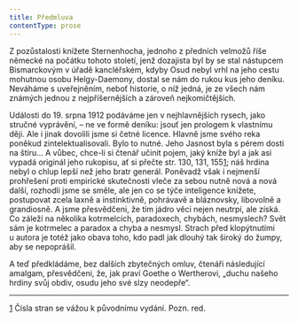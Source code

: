 ```yaml
---
title: Předmluva
contentType: prose
---
```


  

Z pozůstalosti knížete Sternenhocha, jednoho z předních velmožů říše německé na počátku tohoto století, jenž dozajista byl by se stal nástupcem Bismarckovým v úřadě kancléřském, kdyby Osud nebyl vrhl na jeho cestu mohutnou osobu Helgy-Daemony, dostal se nám do rukou kus jeho deníku. Neváháme s uveřejněním, neboť historie, o níž jedná, je ze všech nám známých jednou z nejpříšernějších a zároveň nejkomičtějších.

Události do 19. srpna 1912 podáváme jen v nejhlavnějších rysech, jako stručné vyprávění, – ne ve formě deníku: jsouť jen prologem k vlastnímu ději. Ale i jinak dovolili jsme si četné licence. Hlavně jsme svého reka poněkud zintelektualisovali. Bylo to nutné. Jeho Jasnost byla s pérem dosti na štíru… A vůbec, chce-li si čtenář učinit pojem, jaký kníže byl a jak asi vypadá originál jeho rukopisu, ať si přečte str. 130, 131, 155[1](./resources/undefined); náš hrdina nebyl o chlup lepší než jeho bratr generál. Poněvadž však i nejmenší prohřešení proti empirické skutečnosti vleče za sebou nutně nová a nová další, rozhodli jsme se směle, ale jen co se týče inteligence knížete, postupovat zcela laxně a instinktivně, pohrávavě a bláznovsky, libovolně a grandiosně. A jsme přesvědčeni, že tím jádro věci nejen neutrpí, ale získá. Co záleží na několika kotrmelcích, paradoxech, chybách, nesmyslech? Svět sám je kotrmelec a paradox a chyba a nesmysl. Strach před klopýtnutími u autora je totéž jako obava toho, kdo padl jak dlouhý tak široký do žumpy, aby se nepoprášil.

A teď předkládáme, bez dalších zbytečných omluv, čtenáři následující amalgam, přesvědčeni, že, jak praví Goethe o Wertherovi, „duchu našeho hrdiny svůj obdiv, osudu jeho své slzy neodepře“.

* * *

[1](./resources/undefined) Čísla stran se vážou k původnímu vydání. Pozn. red.
